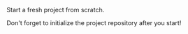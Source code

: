 Start a fresh project from scratch.

Don't forget to initialize the project repository after you start!